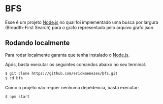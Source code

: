 # BFS

Esse é um projeto [Node.js] no qual foi implementado uma busca por largura (Breadth-First Search) para o grafo representado pelo arquivo grafo.json.

## Rodando localmente

Para rodar localmente garanta que tenha instalado o [Node.js].

Após, basta executar os seguintes comandos abaixo no seu terminal.

  ```sh
  $ git clone https://github.com/erickmenezes/bfs.git
  $ cd bfs
  ```

Como o projeto não requer nenhuma depêdencia, basta executar:

  ```sh
  $ npm start
  ```

   [Node.js]: <http://nodejs.org>
